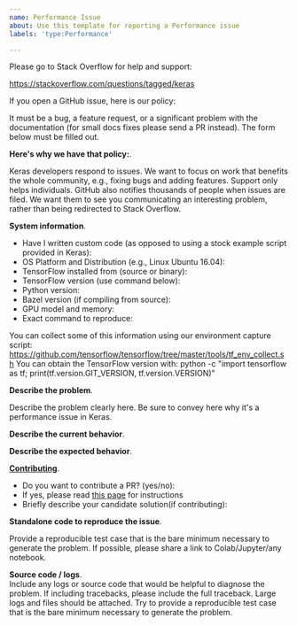 ```yaml
---
name: Performance Issue
about: Use this template for reporting a Performance issue
labels: 'type:Performance'

---
```


Please go to Stack Overflow for help and support:

https://stackoverflow.com/questions/tagged/keras

If you open a GitHub issue, here is our policy:

It must be a bug, a feature request, or a significant problem with the documentation (for small docs fixes please send a PR instead).
The form below must be filled out.

**Here's why we have that policy:**. 

Keras developers respond to issues. We want to focus on work that benefits the whole community, e.g., fixing bugs and adding features. Support only helps individuals. GitHub also notifies thousands of people when issues are filed. We want them to see you communicating an interesting problem, rather than being redirected to Stack Overflow.

**System information**.  

- Have I written custom code (as opposed to using a stock example script provided in Keras):   
- OS Platform and Distribution (e.g., Linux Ubuntu 16.04):   
- TensorFlow installed from (source or binary):   
- TensorFlow version (use command below):   
- Python version:   
- Bazel version (if compiling from source):   
- GPU model and memory:   
- Exact command to reproduce:      

You can collect some of this information using our environment capture script:   
https://github.com/tensorflow/tensorflow/tree/master/tools/tf_env_collect.sh
You can obtain the TensorFlow version with:
python -c "import tensorflow as tf; print(tf.version.GIT_VERSION, tf.version.VERSION)"

**Describe the problem**.  

Describe the problem clearly here. Be sure to convey here why it's a performance issue in Keras.

**Describe the current behavior**.  


**Describe the expected behavior**.  

**[Contributing](https://github.com/keras-team/keras/blob/master/CONTRIBUTING.md)**.  

- Do you want to contribute a PR? (yes/no):
- If yes, please read [this page](https://github.com/keras-team/keras/blob/master/CONTRIBUTING.md) for instructions
- Briefly describe your candidate solution(if contributing):

**Standalone code to reproduce the issue**.  

Provide a reproducible test case that is the bare minimum necessary to generate
the problem. If possible, please share a link to Colab/Jupyter/any notebook.


**Source code / logs**.  
Include any logs or source code that would be helpful to diagnose the problem. If including tracebacks, please include the full traceback. Large logs and files should be attached. Try to provide a reproducible test case that is the bare minimum necessary to generate the problem.

